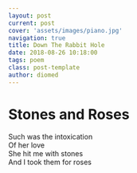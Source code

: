 ```yaml
---
layout: post
current: post
cover: 'assets/images/piano.jpg'
navigation: true
title: Down The Rabbit Hole
date: 2018-08-26 10:18:00
tags: poem
class: post-template
author: diomed
---
```


# Stones and Roses

Such was the intoxication\
Of her love\
She hit me with stones\
And I took them for roses

